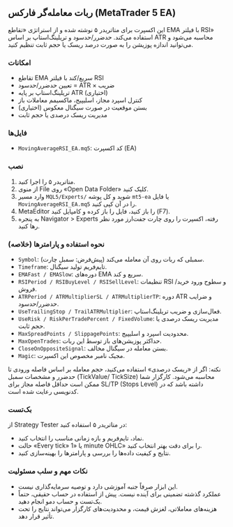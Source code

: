 ## ربات معامله‌گر فارکس (MetaTrader 5 EA)

این اکسپرت برای متاتریدر ۵ نوشته شده و از استراتژی «تقاطع EMA با فیلتر RSI» استفاده می‌کند. حدضرر/حدسود و تریلینگ‌استاپ بر اساس ATR محاسبه می‌شود و می‌توانید اندازه پوزیشن را به صورت درصد ریسک یا حجم ثابت تنظیم کنید.

### امکانات
- تقاطع EMA سریع/کند با فیلتر RSI
- تعیین حدضرر/حدسود = ATR × ضریب
- تریلینگ‌استاپ بر پایه ATR (اختیاری)
- کنترل اسپرد مجاز، اسلیپیج، ماکسیمم معاملات باز
- بستن موقعیت در صورت سیگنال معکوس (اختیاری)
- مدیریت ریسک درصدی یا حجم ثابت

### فایل‌ها
- `MovingAverageRSI_EA.mq5`: کد اکسپرت (EA)

### نصب
1) متاتریدر ۵ را اجرا کنید.
2) از منوی File روی «Open Data Folder» کلیک کنید.
3) وارد مسیر `MQL5/Experts/` شوید و کل پوشه `mt5-ea` یا فایل `MovingAverageRSI_EA.mq5` را در آن کپی کنید.
4) MetaEditor را باز کنید، فایل را باز کرده و کامپایل کنید (F7).
5) به پنجره Navigator > Experts رفته، اکسپرت را روی چارت جفت‌ارز مورد نظر رها کنید.

### نحوه استفاده و پارامترها (خلاصه)
- `Symbol`: سمبلی که ربات روی آن معامله می‌کند (پیش‌فرض: سمبل چارت).
- `Timeframe`: تایم‌فریم تولید سیگنال.
- `EMAFast / EMASlow`: دوره‌های EMA سریع و کند.
- `RSIPeriod / RSIBuyLevel / RSISellLevel`: تنظیمات RSI و سطوح ورود خرید/فروش.
- `ATRPeriod / ATRMultiplierSL / ATRMultiplierTP`: دوره ATR و ضرایب حدضرر/حدسود.
- `UseTrailingStop / TrailATRMultiplier`: فعال‌سازی و ضریب تریلینگ‌استاپ.
- `UseRisk / RiskPerTradePercent / FixedVolume`: مدیریت ریسک درصدی یا حجم ثابت.
- `MaxSpreadPoints / SlippagePoints`: محدودیت اسپرد و اسلیپیج.
- `MaxOpenTrades`: حداکثر پوزیشن‌های باز توسط این ربات.
- `CloseOnOppositeSignal`: بستن معامله در سیگنال مخالف.
- `Magic`: مجیک نامبر مخصوص این اکسپرت.

نکته: اگر از «ریسک درصدی» استفاده می‌کنید، حجم معامله بر اساس فاصله ورودی تا حدضرر و مشخصات سمبل (TickValue/ TickSize) محاسبه می‌شود. کارگزار شما ممکن است حداقل فاصله مجاز برای SL/TP (Stops Level) داشته باشد که در کدنویسی رعایت شده است.

### بک‌تست
از Strategy Tester در متاتریدر ۵ استفاده کنید:
- نماد، تایم‌فریم و بازه زمانی مناسب را انتخاب کنید.
- حالت «Every tick» یا «1 minute OHLC» را برای دقت بهتر انتخاب کنید.
- نتایج و کیفیت داده‌ها را بررسی و پارامترها را بهینه‌سازی کنید.

### نکات مهم و سلب مسئولیت
- این ابزار صرفاً جنبه آموزشی دارد و توصیه سرمایه‌گذاری نیست.
- عملکرد گذشته تضمینی برای آینده نیست. پیش از استفاده در حساب حقیقی، حتماً بک‌تست و حساب دمو انجام دهید.
- هزینه‌های معاملاتی، لغزش قیمت، و محدودیت‌های کارگزار می‌تواند نتایج را تحت تأثیر قرار دهد.

